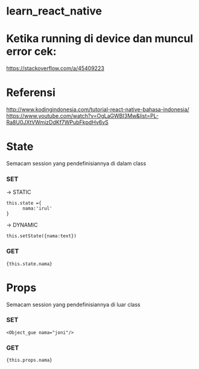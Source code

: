 # learn_react_native

# Ketika running di device dan muncul error cek:
https://stackoverflow.com/a/45409223

# Referensi
http://www.kodingindonesia.com/tutorial-react-native-bahasa-indonesia/
https://www.youtube.com/watch?v=OgLaGWBI3Mw&list=PL-Ra8U0JXtVWmizDdKf7WPubFkpdHv6vS


# State
Semacam session yang pendefinisiannya di dalam class

<h3>SET</h3>

-> STATIC
```
this.state ={
      nama:'irul'
}
```

-> DYNAMIC
```
this.setState({nama:text})
```

<h3>GET</h3>

```
{this.state.nama}
```

# Props 
Semacam session yang pendefinisiannya di luar class

<h3>SET</h3>

```
<Object_gue nama="joni"/>
```
<h3>GET</h3>

```
{this.props.nama}
```

